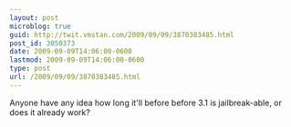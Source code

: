 ```yaml
---
layout: post
microblog: true
guid: http://twit.vmstan.com/2009/09/09/3870383485.html
post_id: 3050373
date: 2009-09-09T14:06:00-0600
lastmod: 2009-09-09T14:06:00-0600
type: post
url: /2009/09/09/3870383485.html
---
```

Anyone have any idea how long it'll before before 3.1 is jailbreak-able, or does it already work?
